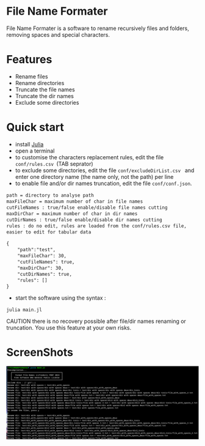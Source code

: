 

#  File Name Formater
File Name Formater is a software to rename recursively files and folders, removing spaces and special characters.

# Features
- Rename files
- Rename directories
- Truncate the file names
- Truncate the dir names
- Exclude some directories

# Quick start
- install [Julia](https://julialang.org/downloads/)
- open a terminal
- to customise the characters replacement rules, edit the file ```conf/rules.csv ```(TAB seprator)
- to exclude some directories, edit the file ```conf/excludeDirList.csv ``` and enter one directory name (the name only, not the path) per line
- to enable file and/or dir names truncation, edit the file ```conf/conf.json```.




```
path = directory to analyse path
maxFileChar = maximum number of char in file names
cutFileNames : true/false enable/disable file names cutting
maxDirChar = maximum number of char in dir names
cutDirNames : true/false enable/disable dir names cutting
rules : do no edit, rules are loaded from the conf/rules.csv file, easier to edit for tabular data
```

```
{
    "path":"test",
    "maxFileChar": 30,
    "cutFileNames": true,
    "maxDirChar": 30,
    "cutDirNames": true,
    "rules": []
}

```

- start the software using the syntax :

```
julia main.jl 
```
CAUTION there is no recovery possible after file/dir names renaming or truncation.
You use this feature at your own risks.

# ScreenShots
![CLI](src/images/screenshot.png)
